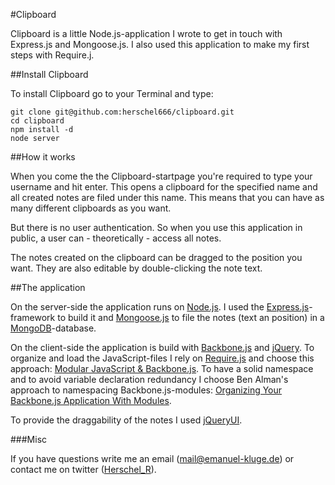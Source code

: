 #Clipboard

Clipboard is a little Node.js-application I wrote to get in touch with Express.js and Mongoose.js. I also used this application to make my first steps with Require.j.

##Install Clipboard

To install Clipboard go to your Terminal and type:

	git clone git@github.com:herschel666/clipboard.git
	cd clipboard
	npm install -d
	node server

##How it works

When you come the the Clipboard-startpage you're required to type your username and hit enter. This opens a clipboard for the specified name and all created notes are filed under this name. This means that you can have as many different clipboards as you want.

But there is no user authentication. So when you use this application in public, a user can - theoretically - access all notes.

The notes created on the clipboard can be dragged to the position you want. They are also editable by double-clicking the note text.

##The application

On the server-side the application runs on [Node.js](http://nodejs.org/). I used the [Express.js](http://expressjs.com/)-framework to build it and [Mongoose.js](http://mongoosejs.com/) to file the notes (text an position) in a [MongoDB](http://www.mongodb.org/)-database.

On the client-side the application is build with [Backbone.js](http://documentcloud.github.com/backbone/) and [jQuery](http://jquery.com/). To organize and load the JavaScript-files I rely on [Require.js](http://requirejs.org/) and choose this approach: [Modular JavaScript \& Backbone.js](https://github.com/thomasdavis/backbonetutorials/tree/gh-pages/examples/modular-backbone). To have a solid namespace and to avoid variable declaration redundancy I choose Ben Alman's approach to namespacing Backbone.js-modules: [Organizing Your Backbone.js Application With Modules](http://weblog.bocoup.com/organizing-your-backbone-js-application-with-modules).

To provide the draggability of the notes I used [jQueryUI](http://jqueryui.com/).

###Misc

If you have questions write me an email (<mail@emanuel-kluge.de>) or contact me on twitter ([Herschel_R](http://twitter.com/Herschel_R)).